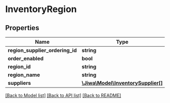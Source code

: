 # InventoryRegion

## Properties
Name | Type | Description | Notes
------------ | ------------- | ------------- | -------------
**region_supplier_ordering_id** | **string** |  | [optional] 
**order_enabled** | **bool** |  | [optional] 
**region_id** | **string** |  | [optional] 
**region_name** | **string** |  | [optional] 
**suppliers** | [**\Jiwa\Model\InventorySupplier[]**](InventorySupplier.md) |  | [optional] 

[[Back to Model list]](../README.md#documentation-for-models) [[Back to API list]](../README.md#documentation-for-api-endpoints) [[Back to README]](../README.md)



